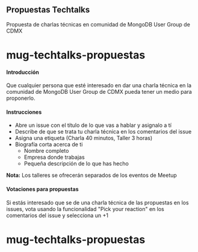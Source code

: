 Propuestas Techtalks
-----------------------------------

Propuesta de charlas técnicas en comunidad de MongoDB User Group de CDMX

# mug-techtalks-propuestas


#### Introducción

Que cualquier persona que esté interesado en dar una charla técnica en la comunidad de MongoDB User Group de CDMX pueda tener un medio para proponerlo.

#### Instrucciones

* Abre un issue con el título de lo que vas a hablar y asignalo a tí
* Describe de que se trata tu charla técnica en los comentarios del issue
* Asigna una etiqueta (Charla 40 minutos, Taller 3 horas)
* Biografía corta acerca de ti
	* Nombre completo
	* Empresa donde trabajas
	* Pequeña descripción de lo que has hecho

**Nota:** Los talleres se ofrecerán separados de los eventos de Meetup


#### Votaciones para propuestas

Si estás interesado que se de una charla técnica de las propuestas en los issues, vota usando la funcionalidad "Pick your reaction" en los comentarios del issue y selecciona un +1

# mug-techtalks-propuestas




